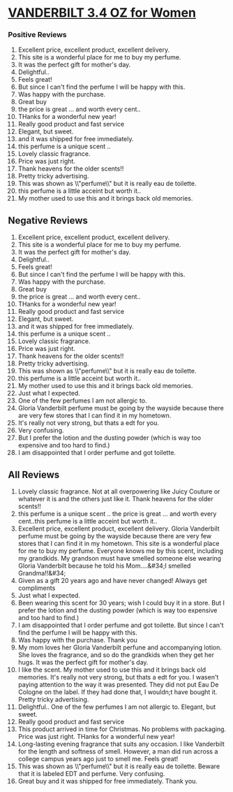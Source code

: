 # [VANDERBILT 3.4 OZ for Women](https://products.checkmycream.com/products/vanderbilt-3.4-oz-for-women.html)

### Positive Reviews

<ol>
      <li>Excellent price, excellent product, excellent delivery.  </li>
      <li>This site is a wonderful place for me to buy my perfume.  </li>
      <li>It was the perfect gift for mother&#x27;s day.</li>
      <li>Delightful..</li>
      <li>Feels great!</li>
      <li>But since I can&#x27;t find the perfume I will be happy with this.</li>
      <li>Was happy with the purchase.</li>
      <li>Great buy</li>
      <li>the price is great ... and worth every cent..</li>
      <li>THanks for a wonderful new year!</li>
      <li>Really good product and fast service</li>
      <li>Elegant, but sweet.</li>
      <li>and it was shipped for free immediately.  </li>
      <li>this perfume is a unique scent ..</li>
      <li>Lovely classic fragrance.</li>
      <li>Price was just right.</li>
      <li>Thank heavens for the older scents!!</li>
      <li>Pretty tricky advertising.</li>
      <li>This was shown as \\&quot;perfume\\&quot; but it is really eau de toilette.</li>
      <li>this perfume is a little acceint but worth it..</li>
      <li>My mother used to use this and it brings back old memories.  </li>
</ol>


<h2>Negative Reviews</h2>
<ol>
<li> Excellent price, excellent product, excellent delivery.  </li>
<li> This site is a wonderful place for me to buy my perfume.  </li>
<li> It was the perfect gift for mother&#x27;s day.</li>
<li> Delightful..</li>
<li> Feels great!</li>
<li> But since I can&#x27;t find the perfume I will be happy with this.</li>
<li> Was happy with the purchase.</li>
<li> Great buy</li>
<li> the price is great ... and worth every cent..</li>
<li> THanks for a wonderful new year!</li>
<li> Really good product and fast service</li>
<li> Elegant, but sweet.</li>
<li> and it was shipped for free immediately.  </li>
<li> this perfume is a unique scent ..</li>
<li> Lovely classic fragrance.</li>
<li> Price was just right.</li>
<li> Thank heavens for the older scents!!</li>
<li> Pretty tricky advertising.</li>
<li> This was shown as \\&quot;perfume\\&quot; but it is really eau de toilette.</li>
<li> this perfume is a little acceint but worth it..</li>
<li> My mother used to use this and it brings back old memories.  </li>
<li> Just what I expected.</li>
<li> One of the few perfumes I am not allergic to.</li>
<li> Gloria Vanderbilt perfume must be going by the wayside because there are very few stores that I can find it in my hometown.  </li>
<li> It&#x27;s really not very strong, but thats a edt for you.  </li>
<li> Very confusing.</li>
<li> But I prefer the lotion and the dusting powder (which is way too expensive and too hard to find.)</li>
<li> I am disappointed that I order perfume and got toilette.  </li>
</ol>

<h2>All Reviews</h2>

<ol>
    <li> Lovely classic fragrance. Not at all overpowering like Juicy Couture or whatever it is and the others just like it. Thank heavens for the older scents!!</li>
    <li> this perfume is a unique scent .. the price is great ... and worth every cent..this perfume is a little acceint but worth it..</li>
    <li> Excellent price, excellent product, excellent delivery.  Gloria Vanderbilt perfume must be going by the wayside because there are very few stores that I can find it in my hometown.  This site is a wonderful place for me to buy my perfume.  Everyone knows me by this scent, including my grandkids.  My grandson must have smelled someone else wearing Gloria Vanderbilt because he told his Mom....&amp;#34;I smelled Grandma!!&amp;#34;</li>
    <li> Given as a gift 20 years ago and have never changed!  Always get compliments</li>
    <li> Just what I expected.</li>
    <li> Been wearing this scent for 30 years; wish I could buy it in a store. But I prefer the lotion and the dusting powder (which is way too expensive and too hard to find.)</li>
    <li> I am disappointed that I order perfume and got toilette.  But since I can&#x27;t find the perfume I will be happy with this.</li>
    <li> Was happy with the purchase. Thank you</li>
    <li> My mom loves her Gloria Vanderbilt perfune and accompanying lotion. She loves the fragrance, and so do the grandkids when they get her hugs. It was the perfect gift for mother&#x27;s day.</li>
    <li> I like the scent.  My mother used to use this and it brings back old memories.  It&#x27;s really not very strong, but thats a edt for you.  I wasen&#x27;t paying attention to the way it was presented.  They did not put Eau De Cologne on the label.  If they had done that, I wouldn;t have bought it.  Pretty tricky advertising.</li>
    <li> Delightful.. One of the few perfumes I am not allergic to. Elegant, but sweet.</li>
    <li> Really good product and fast service</li>
    <li> This product arrived in time for Christmas. No problems with packaging. Price was just right. THanks for a wonderful new year!</li>
    <li> Long-lasting evening fragrance that suits any occasion. I like Vanderbilt for the length and softness of smell.  However, a man did run across a college campus years ago just to smell me.  Feels great!</li>
    <li> This was shown as \\&quot;perfume\\&quot; but it is really eau de toilette. Beware that it is labeled EDT and perfume. Very confusing.</li>
    <li> Great buy and it was shipped for free immediately.  Thank you.</li>
</ol>




